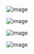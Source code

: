![image](https://github.com/user-attachments/assets/ebc4fc30-b1ed-4a8c-92dc-8142a8f3fcba)

![image](https://github.com/user-attachments/assets/4bbfe486-e97d-4c01-b2d9-811118ef858b)

![image](https://github.com/user-attachments/assets/c8227724-2451-433d-829e-6046b4ba2a7b)

![image](https://github.com/user-attachments/assets/95243cb4-6bb8-499f-befb-33e5c0eebc7a)
